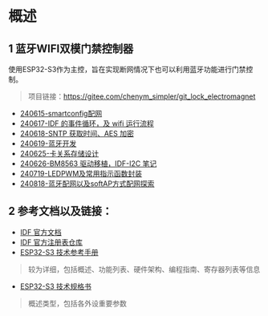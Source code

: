# 概述


## 1 蓝牙WIFI双模门禁控制器

使用ESP32-S3作为主控，旨在实现断网情况下也可以利用蓝牙功能进行门禁控制。

> 项目链接：https://gitee.com/chenym_simpler/git_lock_electromagnet

- [240615-smartconfig配网](240615-smartconfig配网.md)
- [240617-IDF 的事件循环，及 wifi 运行流程](240617-IDF%20的事件循环，及%20wifi%20运行流程.md)
- [240618-SNTP 获取时间、AES 加密](240618-SNTP%20获取时间、AES%20加密.md)
- [240619-蓝牙开发](240619-蓝牙开发.md)
- [240625-卡关系存储设计](240625-卡关系存储设计.md)
- [240626-BM8563 驱动移植，IDF-I2C 笔记](240626-BM8563%20驱动移植，IDF-I2C%20笔记.md)
- [240719-LEDPWM及常用指示函数封装](240719-LEDPWM及常用指示函数封装.md)
- [240818-蓝牙配网以及softAP方式配网探索](240818-蓝牙配网以及softAP方式配网探索.md)

## 2 参考文档以及链接：

- [IDF 官方文档](https://docs.espressif.com/projects/esp-idf/zh_CN/v5.2.1/esp32/get-started/index.html)
- [IDF 官方注册表仓库](https://components.espressif.com/)
- [ESP32-S3 技术参考手册](https://www.espressif.com/sites/default/files/documentation/esp32-s3_technical_reference_manual_cn.pdf)
> 较为详细，包括概述、功能列表、硬件架构、编程指南、寄存器列表等信息
- [ESP32-S3 技术规格书](https://espressif.com/sites/default/files/documentation/esp32-s3_datasheet_cn.pdf)
> 概述类型，包括各外设重要参数
